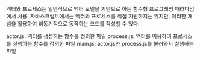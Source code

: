 액터와 프로세스는 일반적으로 액터 모델을 기반으로 하는 함수형 프로그래밍 패러다임에서 사용.
자바스크립트에서는 액터와 프로세스를 직접 지원하지는 않지만, 이러한 개념을 활용하여 비동기적으로 동작하는 코드를 작성할 수 있다.

actor.js: 액터를 생성하는 함수를 정의한 파일
process.js: 액터를 이용하여 프로세스를 실행하는 함수를 정의한 파일
main.js: actor.js와 process.js를 불러와서 실행하는 파일
